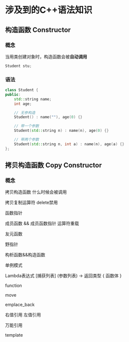 # 涉及到的C++语法知识



## 构造函数 Constructor

### 概念

当用类创建对象时，构造函数会被**自动调用**

```cpp
Student stu;
```



### 语法

```cpp
class Student {
public:
    std::string name;
    int age;

    // 无参构造
    Student() : name(""), age(0) {}

    // 带一个参数
    Student(std::string n) : name(n), age(0) {}

    // 带两个参数
    Student(std::string n, int a) : name(n), age(a) {}
};
```



## 拷贝构造函数 Copy Constructor

### 概念



拷贝构造函数 什么时候会被调用

拷贝复制运算符
delete禁用

函数指针

成员函数 && 成员函数指针
运算符重载

友元函数

野指针

构析函数&&构造函数

单例模式 

Lambda表达式
[捕获列表] (参数列表) -> 返回类型 {
    函数体
}

function

move 

emplace_back

右值引用 
左值引用

万能引用

template